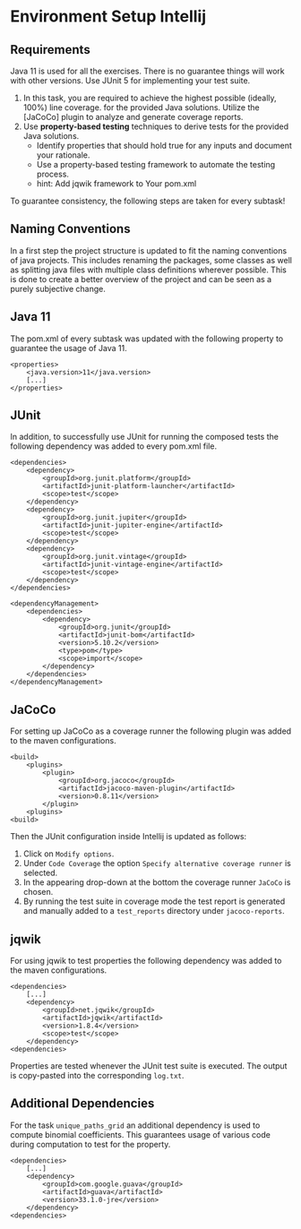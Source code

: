 # Environment Setup Intellij
## Requirements
Java 11 is used for all the exercises. There is no guarantee things will work with other versions. Use JUnit 5 for implementing your test suite.

1. In this task, you are required to achieve the highest possible (ideally, 100\%) line coverage. for the provided Java solutions. Utilize the [JaCoCo] plugin to analyze and generate coverage reports.
2. Use **property-based testing** techniques to derive tests for the provided Java solutions.
   - Identify properties that should hold true for any inputs and document your rationale.
   - Use a property-based testing framework to automate the testing process.
   - hint: Add jqwik framework to Your pom.xml

To guarantee consistency, the following steps are taken for every subtask!

## Naming Conventions
In a first step the project structure is updated to fit the naming conventions of java projects. This includes renaming the packages, some classes as well as splitting java files with multiple class definitions
wherever possible. This is done to create a better overview of the project and can be seen as a purely subjective change.

## Java 11
The pom.xml of every subtask was updated with the following property to guarantee the usage of Java 11.
```
<properties>
    <java.version>11</java.version>
    [...]
</properties>
```

## JUnit
In addition, to successfully use JUnit for running the composed tests the following dependency was added to every pom.xml file.
```
<dependencies>
    <dependency>
        <groupId>org.junit.platform</groupId>
        <artifactId>junit-platform-launcher</artifactId>
        <scope>test</scope>
    </dependency>
    <dependency>
        <groupId>org.junit.jupiter</groupId>
        <artifactId>junit-jupiter-engine</artifactId>
        <scope>test</scope>
    </dependency>
    <dependency>
        <groupId>org.junit.vintage</groupId>
        <artifactId>junit-vintage-engine</artifactId>
        <scope>test</scope>
    </dependency>
</dependencies>

<dependencyManagement>
    <dependencies>
        <dependency>
            <groupId>org.junit</groupId>
            <artifactId>junit-bom</artifactId>
            <version>5.10.2</version>
            <type>pom</type>
            <scope>import</scope>
        </dependency>
    </dependencies>
</dependencyManagement>
```

## JaCoCo
For setting up JaCoCo as a coverage runner the following plugin was added to the maven configurations.
```
<build>
    <plugins>
        <plugin>
            <groupId>org.jacoco</groupId>
            <artifactId>jacoco-maven-plugin</artifactId>
            <version>0.8.11</version>
        </plugin>
    <plugins>
<build>
```
Then the JUnit configuration inside Intellij is updated as follows:
1. Click on `Modify options`.
2. Under `Code Coverage` the option `Specify alternative coverage runner` is selected.
3. In the appearing drop-down at the bottom the coverage runner `JaCoCo` is chosen.
4. By running the test suite in coverage mode the test report is generated and manually added to a `test_reports` directory under `jacoco-reports`.

## jqwik
For using jqwik to test properties the following dependency was added to the maven configurations.
```
<dependencies>
    [...]
    <dependency>
        <groupId>net.jqwik</groupId>
        <artifactId>jqwik</artifactId>
        <version>1.8.4</version>
        <scope>test</scope>
    </dependency>
<dependencies>
```
Properties are tested whenever the JUnit test suite is executed. The output is copy-pasted into the corresponding ```log.txt```.

## Additional Dependencies
For the task ```unique_paths_grid``` an additional dependency is used to compute binomial coefficients. This guarantees usage of various code during computation to
test for the property.
```
<dependencies>
    [...]
    <dependency>
        <groupId>com.google.guava</groupId>
        <artifactId>guava</artifactId>
        <version>33.1.0-jre</version>
    </dependency>
<dependencies>
```